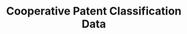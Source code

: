 ---
layout: default
bigquery: https://console.cloud.google.com/bigquery?p=patents-public-data&d=cpc&page=dataset
citation: '“Cooperative Patent Classification” by the EPO and USPTO, for public use. '
contributors: EPO, USPTO
cost: None
description: Cooperative Patent Classification Data contains the scheme and definitions
  of the Cooperative Patent Classification system for classifying patent documents.
  The CPC is the result of a partnership between the EPO and the USPTO in their joint
  effort to develop a common, internationally compatible classification system for
  technical documents, in particular patent publications, which will be used by both
  offices in the patent granting process
documentation: https://www.cooperativepatentclassification.org/cpcSchemeAndDefinitions
last_edit: Mon, 04 Apr 2022 19:07:06 GMT
location: https://www.cooperativepatentclassification.org/index
maintained_by: USPTO, EPO
schema_fields: '[''child_groups'', ''residual_references'', ''breakdownCode'', ''synonyms'',
  ''applicationReferences'', ''breakdown_code'', ''level'', ''childGroups'', ''application_references'',
  ''sizeCache'', ''definition'', ''glossary'', ''titlePart'', ''symbol'', ''dateRevised'',
  ''parents'', ''title_full'', ''children'', ''ipcConcordant'', ''not_allocatable'',
  ''limitingReferences'', ''notAllocatable'', ''titleFull'', ''limiting_references'',
  ''informativeReferences'', ''date_revised'', ''status'', ''title_part'', ''ipc_concordant'',
  ''informative_references'', ''additional_only'', ''residualReferences'']'
shortname: cooperative_patent_classification
tags:
- patents
- science
title: Cooperative Patent Classification Data
uuid: 984374a7-16e9-4b35-9445-458daceb01bf
---
